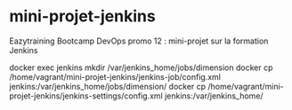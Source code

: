 # mini-projet-jenkins
Eazytraining Bootcamp DevOps promo 12 : mini-projet sur la formation Jenkins

docker exec jenkins mkdir /var/jenkins_home/jobs/dimension
docker cp /home/vagrant/mini-projet-jenkins/jenkins-job/config.xml jenkins:/var/jenkins_home/jobs/dimension/
docker cp /home/vagrant/mini-projet-jenkins/jenkins-settings/config.xml jenkins:/var/jenkins_home/ 

